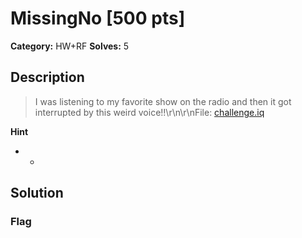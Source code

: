 # MissingNo [500 pts]

**Category:** HW+RF
**Solves:** 5

## Description
>I was listening to my favorite show on the radio and then it got interrupted by this weird voice!!\r\n\r\nFile: [challenge.iq](https://drive.google.com/file/d/1HC1lN14m7oirnrwkFjPGQKyD1zxQY9T-/view?usp=share_link)

**Hint**
* -

## Solution

### Flag


